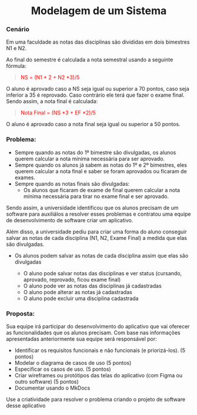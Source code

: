 <center> <h1>Modelagem de um Sistema</h1> </center>


### Cenário

Em uma faculdade as notas das disciplinas são divididas em dois bimestres N1 e N2.

Ao final do semestre é calculada a nota semestral usando a seguinte fórmula:

><span style="color:red">NS = (N1 * 2 + N2 *3)/5</span>

O aluno é aprovado caso a NS seja igual ou superior a 70 pontos, caso seja inferior a 35 é
reprovado. Caso contrário ele terá que fazer o exame final. Sendo assim, a nota final é
calculada:

><span style="color:red">Nota Final = (NS *3 + EF *2)/5</span>

O aluno é aprovado caso a nota final seja igual ou superior a 50 pontos.

### Problema:

*  Sempre quando as notas do 1º bimestre são divulgadas, os alunos querem calcular a nota mínima necessária para ser aprovado.
* Sempre quando os alunos já sabem as notas do 1º e 2º bimestres, eles querem calcular a nota final e saber se foram aprovados ou ficaram de exames.
* Sempre quando as notas finais são divulgadas:
	* Os alunos que ficaram de exame de final querem calcular a nota mínima
necessária para tirar no exame final e ser aprovado.


Sendo assim, a universidade identificou que os alunos precisam de um software para auxiliálos a resolver esses problemas e contratou uma equipe de desenvolvimento de software criar um aplicativo.

Além disso, a universidade pediu para criar uma forma do aluno conseguir salvar as notas de cada disciplina (N1, N2, Exame Final) a medida que elas são divulgadas.

* Os alunos podem salvar as notas de cada disciplina assim que elas são divulgadas

	* O aluno pode salvar notas das disciplinas e ver status (cursando, aprovado, reprovado, ficou exame final)
	* O aluno pode ver as notas das disciplinas já cadastradas
	* O aluno pode alterar as notas já cadastradas
	* O aluno pode excluir uma disciplina cadastrada

	
### Proposta: 

Sua equipe irá participar do desenvolvimento do aplicativo que vai oferecer as funcionalidades que os alunos precisam. Com base nas informações apresentadas anteriormente sua equipe será responsável por:

* Identificar os requisitos funcionais e não funcionais (e priorizá-los). (5 pontos)
* Modelar o diagrama de casos de uso (5 pontos)
* Especificar os casos de uso. (5 pontos)
* Criar wireframes ou protótipos das telas do aplicativo (com Figma ou outro software) (5 pontos)
*   Documentar usando o MkDocs


Use a criatividade para resolver o problema criando o projeto de software desse aplicativo